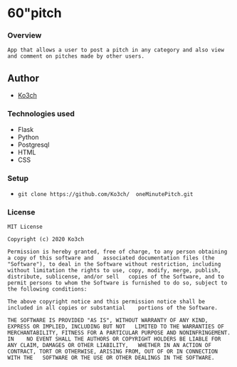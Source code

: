 # 60"pitch


### Overview

    App that allows a user to post a pitch in any category and also view and comment on pitches made by other users.

## Author
    
- [Ko3ch](https://github.com/Ko3ch)

### Technologies used

- Flask
- Python
- Postgresql
- HTML
- CSS

### Setup  

- `git clone https://github.com/Ko3ch/  oneMinutePitch.git`

### License

    MIT License

    Copyright (c) 2020 Ko3ch

    Permission is hereby granted, free of charge, to any person obtaining a copy of this software and   associated documentation files (the "Software"), to deal in the Software without restriction, including   without limitation the rights to use, copy, modify, merge, publish, distribute, sublicense, and/or sell   copies of the Software, and to permit persons to whom the Software is furnished to do so, subject to  the following conditions:

    The above copyright notice and this permission notice shall be included in all copies or substantial    portions of the Software.

    THE SOFTWARE IS PROVIDED "AS IS", WITHOUT WARRANTY OF ANY KIND, EXPRESS OR IMPLIED, INCLUDING BUT NOT   LIMITED TO THE WARRANTIES OF MERCHANTABILITY, FITNESS FOR A PARTICULAR PURPOSE AND NONINFRINGEMENT. IN    NO EVENT SHALL THE AUTHORS OR COPYRIGHT HOLDERS BE LIABLE FOR ANY CLAIM, DAMAGES OR OTHER LIABILITY,   WHETHER IN AN ACTION OF CONTRACT, TORT OR OTHERWISE, ARISING FROM, OUT OF OR IN CONNECTION WITH THE   SOFTWARE OR THE USE OR OTHER DEALINGS IN THE SOFTWARE.


